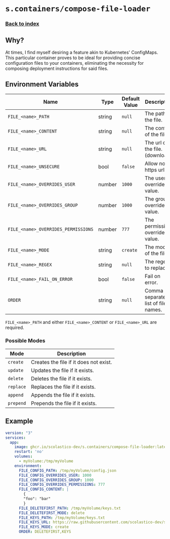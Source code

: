 # `s.containers/compose-file-loader`
### [Back to index](../../README.md)

## Why?
At times, I find myself desiring a feature akin to Kubernetes' ConfigMaps.
This particular container proves to be ideal for providing concise
configuration files to your containers, eliminating the necessity for
composing deployment instructions for said files.

## Environment Variables
| Name                                | Type   | Default Value | Description                                               |
|-------------------------------------|--------|---------------|-----------------------------------------------------------|
| `FILE_<name>_PATH`                  | string | `null`        | The path of the file.                                     |
| `FILE_<name>_CONTENT`               | string | `null`        | The content of the file.                                  |
| `FILE_<name>_URL`                   | string | `null`        | The url of the file. (download)                           |
| `FILE_<name>_UNSECURE`              | bool   | `false`       | Allow non-https urls.                                     |
| `FILE_<name>_OVERRIDES_USER`        | number | `1000`        | The user override value.                                  |
| `FILE_<name>_OVERRIDES_GROUP`       | number | `1000`        | The group override value.                                 |
| `FILE_<name>_OVERRIDES_PERMISSIONS` | number | `777`         | The permissions override value.                           |
| `FILE_<name>_MODE`                  | string | `create`      | The mode of the file.                                     |
| `FILE_<name>_REGEX`                 | string | `null`        | The regex to replace.                                     |
| `FILE_<name>_FAIL_ON_ERROR`         | bool   | `false`       | Fail on error.                                            |
| `ORDER`                             | string | `null`        | Comma separated list of file names.                       |

`FILE_<name>_PATH` and either `FILE_<name>_CONTENT` or `FILE_<name>_URL` are required.

### Possible Modes
| Mode      | Description                                                                  |
|-----------|------------------------------------------------------------------------------|
| `create`  | Creates the file if it does not exist.                                       |
| `update`  | Updates the file if it exists.                                               |
| `delete`  | Deletes the file if it exists.                                               |
| `replace` | Replaces the file if it exists.                                              |
| `append`  | Appends the file if it exists.                                               |
| `prepend` | Prepends the file if it exists.                                              |

## Example
```yml
version: "3"
services:
  app:
    image: ghcr.io/scolastico-dev/s.containers/compose-file-loader:latest
    restart: 'no'
    volumes:
      - myVolume:/tmp/myVolume
    environment:
      FILE_CONFIG_PATH: /tmp/myVolume/config.json
      FILE_CONFIG_OVERRIDES_USER: 1000
      FILE_CONFIG_OVERRIDES_GROUP: 1000
      FILE_CONFIG_OVERRIDES_PERMISSIONS: 777
      FILE_CONFIG_CONTENT: |
        {
        "foo": "bar"
        }
      FILE_DELETEFIRST_PATH: /tmp/myVolume/keys.txt
      FILE_DELETEFIRST_MODE: delete
      FILE_KEYS_PATH: /tmp/myVolume/keys.txt
      FILE_KEYS_URL: https://raw.githubusercontent.com/scolastico-dev/s.containers/master/src/compose-file-loader/README.md
      FILE_KEYS_MODE: create
      ORDER: DELETEFIRST,KEYS
```
